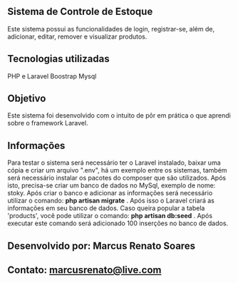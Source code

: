 ## Sistema de Controle de Estoque
Este sistema possui as funcionalidades de login, registrar-se, além de, adicionar, editar, remover e visualizar produtos.


## Tecnologias utilizadas
PHP e Laravel
Boostrap
Mysql


## Objetivo
Este sistema foi desenvolvido com o intuito de pôr em prática o que aprendi sobre o framework Laravel.

## Informações
Para testar o sistema será necessário ter o Laravel instalado, baixar uma cópia e criar um arquivo ".env", há um exemplo entre os sistemas, também será necessário instalar os pacotes do composer que são utilizados. Após isto, precisa-se criar um banco de dados no MySql, exemplo de nome: stoky. Após criar o banco e adicionar as informações será necessário utilizar o comando: **php artisan migrate** . Após isso o Laravel criará as informações em seu banco de dados. Caso queira popular a tabela 'products', você pode utilizar o comando: **php artisan db:seed** . Após executar este comando será adicionado 100 inserções no banco de dados.


## Desenvolvido por: Marcus Renato Soares
## Contato: marcusrenato@live.com
